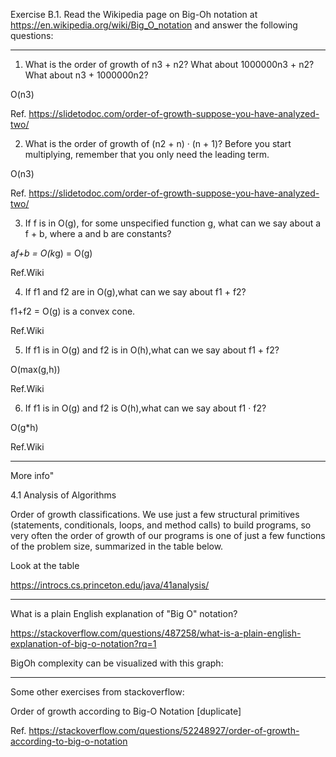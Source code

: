 Exercise B.1. 
Read the Wikipedia page on Big-Oh notation at https://en.wikipedia.org/wiki/Big_O_notation and answer the following questions:

***
1. What is the order of growth of n3 + n2? What about 1000000n3 + n2? What about n3 + 1000000n2?

O(n3)

Ref. https://slidetodoc.com/order-of-growth-suppose-you-have-analyzed-two/

2. What is the order of growth of (n2 + n) · (n + 1)? Before you start multiplying, remember that you only need the leading term.

O(n3)

Ref. https://slidetodoc.com/order-of-growth-suppose-you-have-analyzed-two/

3. If f is in O(g), for some unspecified function g, what can we say about a f + b, where a and b are constants?

a*f+b = O(k*g) = O(g)

Ref.Wiki

4. If f1 and f2 are in O(g),what can we say about f1 + f2?

f1+f2 = O(g) is a convex cone.


Ref.Wiki

5. If f1 is in O(g) and f2 is in O(h),what can we say about f1 + f2?

O(max(g,h))


Ref.Wiki

6. If f1 is in O(g) and f2 is O(h),what can we say about f1 · f2?

O(g*h)


Ref.Wiki

***

More info"

4.1   Analysis of Algorithms

Order of growth classifications. We use just a few structural primitives (statements, conditionals, loops, and method calls) to build  programs, so very often the order of growth of our programs is one of just a few functions of the problem size, summarized in the table below.

Look at the  table

https://introcs.cs.princeton.edu/java/41analysis/

___________

What is a plain English explanation of "Big O" notation?

https://stackoverflow.com/questions/487258/what-is-a-plain-english-explanation-of-big-o-notation?rq=1

BigOh complexity can be visualized with this graph:

___________

Some other exercises from stackoverflow:

Order of growth according to Big-O Notation [duplicate]

Ref. https://stackoverflow.com/questions/52248927/order-of-growth-according-to-big-o-notation

